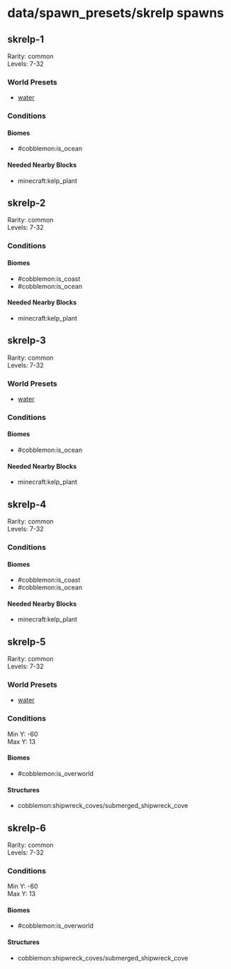 # data/spawn_presets/skrelp spawns  
  
## skrelp-1  
Rarity: common  
Levels: 7-32  
  
### World Presets  
* [water](/data/world_presets/water.md)  
  
### Conditions  
  
#### Biomes  
  * #cobblemon:is_ocean
  
  
#### Needed Nearby Blocks  
  * minecraft:kelp_plant
  
  
## skrelp-2  
Rarity: common  
Levels: 7-32  
  
### Conditions  
  
#### Biomes  
  * #cobblemon:is_coast
  * #cobblemon:is_ocean
  
  
#### Needed Nearby Blocks  
  * minecraft:kelp_plant
  
  
## skrelp-3  
Rarity: common  
Levels: 7-32  
  
### World Presets  
* [water](/data/world_presets/water.md)  
  
### Conditions  
  
#### Biomes  
  * #cobblemon:is_ocean
  
  
#### Needed Nearby Blocks  
  * minecraft:kelp_plant
  
  
## skrelp-4  
Rarity: common  
Levels: 7-32  
  
### Conditions  
  
#### Biomes  
  * #cobblemon:is_coast
  * #cobblemon:is_ocean
  
  
#### Needed Nearby Blocks  
  * minecraft:kelp_plant
  
  
## skrelp-5  
Rarity: common  
Levels: 7-32  
  
### World Presets  
* [water](/data/world_presets/water.md)  
  
### Conditions  
Min Y: -60  
Max Y: 13  
  
#### Biomes  
  * #cobblemon:is_overworld
  
  
#### Structures  
  * cobblemon:shipwreck_coves/submerged_shipwreck_cove
  
  
## skrelp-6  
Rarity: common  
Levels: 7-32  
  
### Conditions  
Min Y: -60  
Max Y: 13  
  
#### Biomes  
  * #cobblemon:is_overworld
  
  
#### Structures  
  * cobblemon:shipwreck_coves/submerged_shipwreck_cove
  
